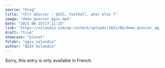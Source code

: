 ```yaml
---
source: "blog"
title: "(Fr) QSoccer : QGIS, football, what else ?"
image: "demo_qsoccer_qgis.mp4"
date: "2021-06-25T17:11:25"
link: "https://oslandia.com/wp-content/uploads/2021/06/demo_qsoccer_qgis.mp4"
draft: "true"
showcase: "planet"
folder: "qgis_oslandia"
author: "QGIS Oslandia"
---
```


Sorry, this entry is only available in French.
